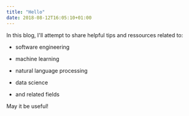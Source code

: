 ```yaml
---
title: "Hello"
date: 2018-08-12T16:05:10+01:00
---
```

In this blog, I'll attempt to share helpful tips and ressources related to:

- software engineering

- machine learning

- natural language processing

- data science

- and related fields

May it be useful!